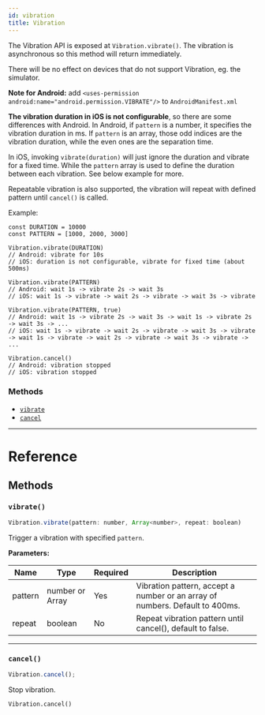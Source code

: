 ```yaml
---
id: vibration
title: Vibration
---
```


The Vibration API is exposed at `Vibration.vibrate()`. The vibration is asynchronous so this method will return immediately.

There will be no effect on devices that do not support Vibration, eg. the simulator.

**Note for Android:** add `<uses-permission android:name="android.permission.VIBRATE"/>` to `AndroidManifest.xml`

**The vibration duration in iOS is not configurable**, so there are some differences with Android. In Android, if `pattern` is a number, it specifies the vibration duration in ms. If `pattern` is an array, those odd indices are the vibration duration, while the even ones are the separation time.

In iOS, invoking `vibrate(duration)` will just ignore the duration and vibrate for a fixed time. While the `pattern` array is used to define the duration between each vibration. See below example for more.

Repeatable vibration is also supported, the vibration will repeat with defined pattern until `cancel()` is called.

Example:

```
const DURATION = 10000
const PATTERN = [1000, 2000, 3000]

Vibration.vibrate(DURATION)
// Android: vibrate for 10s
// iOS: duration is not configurable, vibrate for fixed time (about 500ms)

Vibration.vibrate(PATTERN)
// Android: wait 1s -> vibrate 2s -> wait 3s
// iOS: wait 1s -> vibrate -> wait 2s -> vibrate -> wait 3s -> vibrate

Vibration.vibrate(PATTERN, true)
// Android: wait 1s -> vibrate 2s -> wait 3s -> wait 1s -> vibrate 2s -> wait 3s -> ...
// iOS: wait 1s -> vibrate -> wait 2s -> vibrate -> wait 3s -> vibrate -> wait 1s -> vibrate -> wait 2s -> vibrate -> wait 3s -> vibrate -> ...

Vibration.cancel()
// Android: vibration stopped
// iOS: vibration stopped
```

### Methods

* [`vibrate`](vibration.md#vibrate)
* [`cancel`](vibration.md#cancel)

---

# Reference

## Methods

### `vibrate()`

```javascript
Vibration.vibrate(pattern: number, Array<number>, repeat: boolean)
```

Trigger a vibration with specified `pattern`.

**Parameters:**

| Name    | Type                    | Required | Description                                                                  |
| ------- | ----------------------- | -------- | ---------------------------------------------------------------------------- |
| pattern | number or Array<number> | Yes      | Vibration pattern, accept a number or an array of numbers. Default to 400ms. |
| repeat  | boolean                 | No       | Repeat vibration pattern until cancel(), default to false.                   |

---

### `cancel()`

```javascript
Vibration.cancel();
```

Stop vibration.

```
Vibration.cancel()
```
